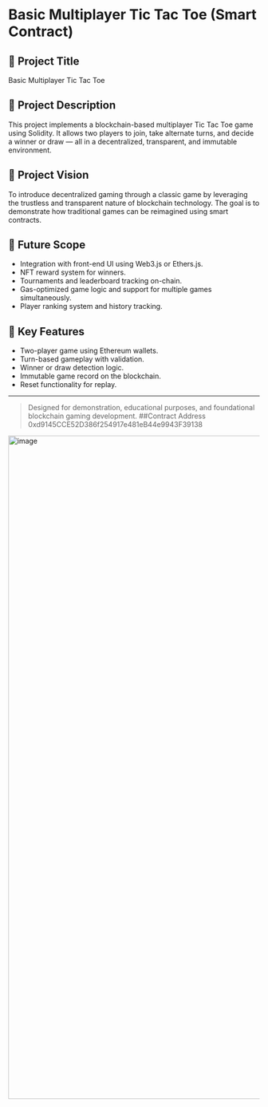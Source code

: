 # Basic Multiplayer Tic Tac Toe (Smart Contract)

## 📌 Project Title
Basic Multiplayer Tic Tac Toe

## 📝 Project Description
This project implements a blockchain-based multiplayer Tic Tac Toe game using Solidity. It allows two players to join, take alternate turns, and decide a winner or draw — all in a decentralized, transparent, and immutable environment.

## 🌟 Project Vision
To introduce decentralized gaming through a classic game by leveraging the trustless and transparent nature of blockchain technology. The goal is to demonstrate how traditional games can be reimagined using smart contracts.

## 🚀 Future Scope
- Integration with front-end UI using Web3.js or Ethers.js.
- NFT reward system for winners.
- Tournaments and leaderboard tracking on-chain.
- Gas-optimized game logic and support for multiple games simultaneously.
- Player ranking system and history tracking.

## 🔑 Key Features
- Two-player game using Ethereum wallets.
- Turn-based gameplay with validation.
- Winner or draw detection logic.
- Immutable game record on the blockchain.
- Reset functionality for replay.

---

> Designed for demonstration, educational purposes, and foundational blockchain gaming development.
##Contract Address
0xd9145CCE52D386f254917e481eB44e9943F39138
<img width="1330" alt="image" src="https://github.com/user-attachments/assets/69a336e8-0afe-40be-ae96-83d428b9c0ae" />
